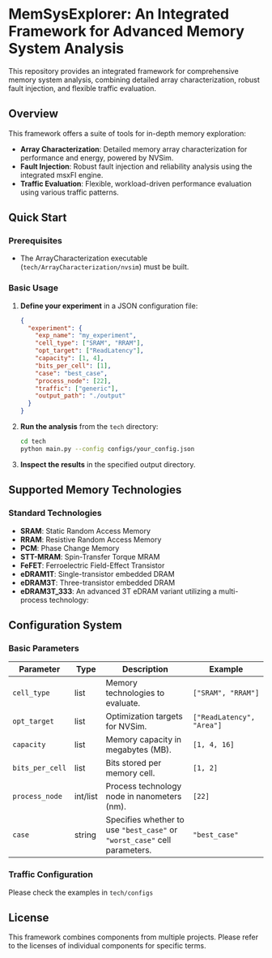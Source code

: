 # MemSysExplorer: An Integrated Framework for Advanced Memory System Analysis

This repository provides an integrated framework for comprehensive memory system analysis, combining detailed array characterization, robust fault injection, and flexible traffic evaluation.

## Overview

This framework offers a suite of tools for in-depth memory exploration:

- **Array Characterization**: Detailed memory array characterization for performance and energy, powered by NVSim.
- **Fault Injection**: Robust fault injection and reliability analysis using the integrated msxFI engine.
- **Traffic Evaluation**: Flexible, workload-driven performance evaluation using various traffic patterns.

## Quick Start

### Prerequisites

- The ArrayCharacterization executable (`tech/ArrayCharacterization/nvsim`) must be built.

### Basic Usage

1.  **Define your experiment** in a JSON configuration file:
    ```json
    {
      "experiment": {
        "exp_name": "my_experiment",
        "cell_type": ["SRAM", "RRAM"],
        "opt_target": ["ReadLatency"],
        "capacity": [1, 4],
        "bits_per_cell": [1],
        "case": "best_case",
        "process_node": [22],
        "traffic": ["generic"],
        "output_path": "./output"
      }
    }
    ```

2.  **Run the analysis** from the `tech` directory:
    ```bash
    cd tech
    python main.py --config configs/your_config.json
    ```

3.  **Inspect the results** in the specified output directory.

## Supported Memory Technologies

### Standard Technologies
- **SRAM**: Static Random Access Memory
- **RRAM**: Resistive Random Access Memory  
- **PCM**: Phase Change Memory
- **STT-MRAM**: Spin-Transfer Torque MRAM
- **FeFET**: Ferroelectric Field-Effect Transistor
- **eDRAM1T**: Single-transistor embedded DRAM
- **eDRAM3T**: Three-transistor embedded DRAM
- **eDRAM3T_333**: An advanced 3T eDRAM variant utilizing a multi-process technology:

## Configuration System

### Basic Parameters

| Parameter | Type | Description | Example |
|-----------|------|-------------|---------|
| `cell_type` | list | Memory technologies to evaluate. | `["SRAM", "RRAM"]` |
| `opt_target` | list | Optimization targets for NVSim. | `["ReadLatency", "Area"]` |
| `capacity` | list | Memory capacity in megabytes (MB). | `[1, 4, 16]` |
| `bits_per_cell` | list | Bits stored per memory cell. | `[1, 2]` |
| `process_node` | int/list | Process technology node in nanometers (nm). | `[22]` |
| `case` | string | Specifies whether to use `"best_case"` or `"worst_case"` cell parameters. | `"best_case"` |


### Traffic Configuration
Please check the examples in `tech/configs`


## License

This framework combines components from multiple projects. Please refer to the licenses of individual components for specific terms.